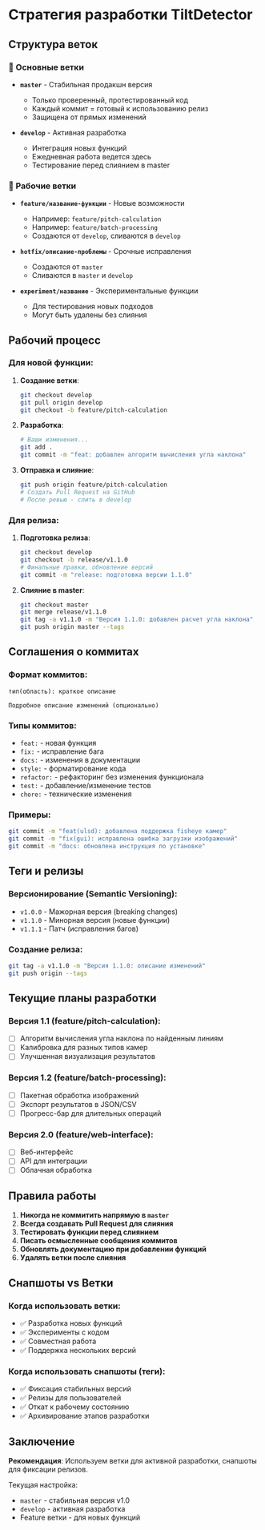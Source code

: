 # Стратегия разработки TiltDetector

## Структура веток

### 🌟 Основные ветки

- **`master`** - Стабильная продакшн версия
  - Только проверенный, протестированный код
  - Каждый коммит = готовый к использованию релиз
  - Защищена от прямых изменений

- **`develop`** - Активная разработка
  - Интеграция новых функций
  - Ежедневная работа ведется здесь
  - Тестирование перед слиянием в master

### 🚀 Рабочие ветки

- **`feature/название-функции`** - Новые возможности
  - Например: `feature/pitch-calculation`
  - Например: `feature/batch-processing`
  - Создаются от `develop`, сливаются в `develop`

- **`hotfix/описание-проблемы`** - Срочные исправления
  - Создаются от `master`
  - Сливаются в `master` и `develop`

- **`experiment/название`** - Экспериментальные функции
  - Для тестирования новых подходов
  - Могут быть удалены без слияния

## Рабочий процесс

### Для новой функции:

1. **Создание ветки**:
   ```bash
   git checkout develop
   git pull origin develop
   git checkout -b feature/pitch-calculation
   ```

2. **Разработка**:
   ```bash
   # Ваши изменения...
   git add .
   git commit -m "feat: добавлен алгоритм вычисления угла наклона"
   ```

3. **Отправка и слияние**:
   ```bash
   git push origin feature/pitch-calculation
   # Создать Pull Request на GitHub
   # После ревью - слить в develop
   ```

### Для релиза:

1. **Подготовка релиза**:
   ```bash
   git checkout develop
   git checkout -b release/v1.1.0
   # Финальные правки, обновление версий
   git commit -m "release: подготовка версии 1.1.0"
   ```

2. **Слияние в master**:
   ```bash
   git checkout master
   git merge release/v1.1.0
   git tag -a v1.1.0 -m "Версия 1.1.0: добавлен расчет угла наклона"
   git push origin master --tags
   ```

## Соглашения о коммитах

### Формат коммитов:
```
тип(область): краткое описание

Подробное описание изменений (опционально)
```

### Типы коммитов:
- `feat:` - новая функция
- `fix:` - исправление бага
- `docs:` - изменения в документации
- `style:` - форматирование кода
- `refactor:` - рефакторинг без изменения функционала
- `test:` - добавление/изменение тестов
- `chore:` - технические изменения

### Примеры:
```bash
git commit -m "feat(ulsd): добавлена поддержка fisheye камер"
git commit -m "fix(gui): исправлена ошибка загрузки изображений"
git commit -m "docs: обновлена инструкция по установке"
```

## Теги и релизы

### Версионирование (Semantic Versioning):
- `v1.0.0` - Мажорная версия (breaking changes)
- `v1.1.0` - Минорная версия (новые функции)
- `v1.1.1` - Патч (исправления багов)

### Создание релиза:
```bash
git tag -a v1.1.0 -m "Версия 1.1.0: описание изменений"
git push origin --tags
```

## Текущие планы разработки

### Версия 1.1 (feature/pitch-calculation):
- [ ] Алгоритм вычисления угла наклона по найденным линиям
- [ ] Калибровка для разных типов камер
- [ ] Улучшенная визуализация результатов

### Версия 1.2 (feature/batch-processing):
- [ ] Пакетная обработка изображений
- [ ] Экспорт результатов в JSON/CSV
- [ ] Прогресс-бар для длительных операций

### Версия 2.0 (feature/web-interface):
- [ ] Веб-интерфейс
- [ ] API для интеграции
- [ ] Облачная обработка

## Правила работы

1. **Никогда не коммитить напрямую в `master`**
2. **Всегда создавать Pull Request для слияния**
3. **Тестировать функции перед слиянием**
4. **Писать осмысленные сообщения коммитов**
5. **Обновлять документацию при добавлении функций**
6. **Удалять ветки после слияния**

## Снапшоты vs Ветки

### Когда использовать ветки:
- ✅ Разработка новых функций
- ✅ Эксперименты с кодом
- ✅ Совместная работа
- ✅ Поддержка нескольких версий

### Когда использовать снапшоты (теги):
- ✅ Фиксация стабильных версий
- ✅ Релизы для пользователей
- ✅ Откат к рабочему состоянию
- ✅ Архивирование этапов разработки

## Заключение

**Рекомендация**: Используем ветки для активной разработки, снапшоты для фиксации релизов.

Текущая настройка:
- `master` - стабильная версия v1.0
- `develop` - активная разработка
- Feature ветки - для новых функций 